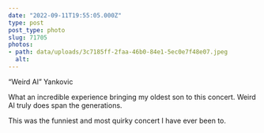 ```yaml
---
date: "2022-09-11T19:55:05.000Z"
type: post 
post_type: photo
slug: 71705
photos: 
- path: data/uploads/3c7185ff-2faa-46b0-84e1-5ec0e7f48e07.jpeg
  alt: 
---
```

“Weird Al” Yankovic

What an incredible experience bringing my oldest son to this concert. Weird Al truly does span the generations. 

This was the funniest and most quirky concert I have ever been to. 

